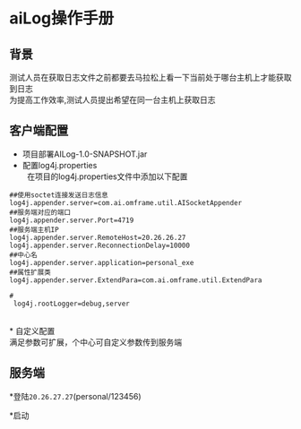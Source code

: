 # aiLog操作手册

## 背景
测试人员在获取日志文件之前都要去马拉松上看一下当前处于哪台主机上才能获取到日志<br>
为提高工作效率,测试人员提出希望在同一台主机上获取日志

## 客户端配置
 * 项目部署AILog-1.0-SNAPSHOT.jar<br>
 * 配置log4j.properties<br>
   在项目的log4j.properties文件中添加以下配置
 ```
 ##使用soctet连接发送日志信息
log4j.appender.server=com.ai.omframe.util.AISocketAppender
##服务端对应的端口
log4j.appender.server.Port=4719
##服务端主机IP
log4j.appender.server.RemoteHost=20.26.26.27
log4j.appender.server.ReconnectionDelay=10000
##中心名
log4j.appender.server.application=personal_exe
##属性扩展类
log4j.appender.server.ExtendPara=com.ai.omframe.util.ExtendPara
```
```
#
 log4j.rootLogger=debug,server
```
<br>
* 自定义配置 <br>
满足参数可扩展，个中心可自定义参数传到服务端

## 服务端
*登陆`20.26.27.27`(personal/123456)

*启动




